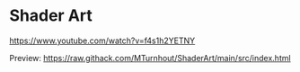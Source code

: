 # Shader Art

https://www.youtube.com/watch?v=f4s1h2YETNY

Preview:
https://raw.githack.com/MTurnhout/ShaderArt/main/src/index.html